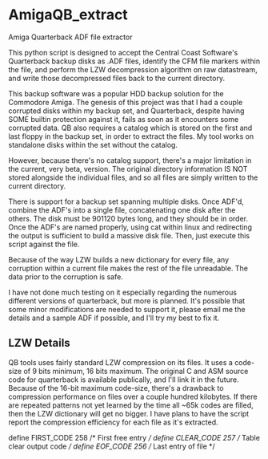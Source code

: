 # AmigaQB_extract
Amiga Quarterback ADF file extractor

This python script is designed to accept the Central Coast Software's Quarterback backup disks as .ADF files, identify the CFM file markers within the file, and perform the LZW decompression algorithm on raw datastream, and write those decompressed files back to the current directory.

This backup software was a popular HDD backup solution for the Commodore Amiga. The genesis of this project was that I had a couple corrupted disks within my backup set, and Quarterback, despite having SOME builtin protection against it, fails as soon as it encounters some corrupted data. QB also requires a catalog which is stored on the first and last floppy in the backup set, in order to extract the files. My tool works on standalone disks within the set without the catalog.

However, because there's no catalog support, there's a major limitation in the current, very beta, version. The original directory information IS NOT stored alongside the individual files, and so all files are simply written to the current directory.

There is support for a backup set spanning multiple disks. Once ADF'd, combine the ADF's into a single file, concatenating one disk after the others. The disk must be 901120 bytes long, and they should be in order. Once the ADF's are named properly, using cat within linux and redirecting the output is sufficient to build a massive disk file. Then, just execute this script against the file.

Because of the way LZW builds a new dictionary for every file, any corruption within a current file makes the rest of the file unreadable. The data prior to the corruption is safe.

I have not done much testing on it especially regarding the numerous different versions of quarterback, but more is planned. It's possible that some minor modifications are needed to support it, please email me the details and a sample ADF if possible, and I'll try my best to fix it.

## LZW Details

QB tools uses fairly standard LZW compression on its files. It uses a code-size of 9 bits minimum, 16 bits maximum. The original C and ASM source code for quarterback is available publically, and I'll link it in the future. Because of the 16-bit maximum code-size, there's a drawback to compression performance on files over a couple hundred kilobytes. If there are repeated patterns not yet learned by the time all ~65k codes are filled, then the LZW dictionary will get no bigger. I have plans to have the script report the compression efficiency for each file as it's extracted.

define FIRST_CODE	258				/* First free entry */
define CLEAR_CODE	257				/* Table clear output code */
define EOF_CODE 	256				/* Last entry of file */
